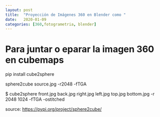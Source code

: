```yaml
---
layout: post
title:  "Proyección de Imágenes 360 en Blender como "
date:   2020-01-09
categories: [360,fotogrametria, blender]
---
```




# Para juntar o eparar la imagen 360 en cubemaps

pip install cube2sphere

sphere2cube source.jpg -r2048 -fTGA

$ cube2sphere front.jpg back.jpg right.jpg left.jpg top.jpg bottom.jpg -r 2048 1024 -fTGA -ostitched

source: https://pypi.org/project/sphere2cube/

